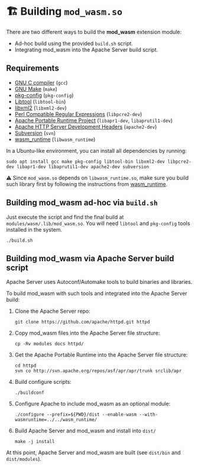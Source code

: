 # 🏗️ Building `mod_wasm.so`

There are two different ways to build the **mod_wasm** extension module:
* Ad-hoc build using the provided `build.sh` script.
* Integrating mod_wasm into the Apache Server build script.

## Requirements

- [GNU C compiler](https://gcc.gnu.org/) (`gcc`)
- [GNU Make](https://www.gnu.org/software/make/manual/html_node/index.html) (`make`)  
- [pkg-config](https://gitlab.freedesktop.org/pkg-config/pkg-config) (`pkg-config`)
- [Libtool](https://www.gnu.org/software/libtool/manual/html_node/index.html) (`libtool-bin`)
- [libxml2](https://gitlab.gnome.org/GNOME/libxml2) (`libxml2-dev`)
- [Perl Compatible Regular Expressions](https://pcre.org/) (`libpcre2-dev`)
- [Apache Portable Runtime Project](https://apr.apache.org/) (`libapr1-dev`, `libaprutil1-dev`)
- [Apache HTTP Server Development Headers](https://httpd.apache.org/) (`apache2-dev`)
- [Subversion](https://subversion.apache.org/) (`svn`)
- [wasm_runtime](https://github.com/vmware-labs/mod_wasm/tree/main/wasm_runtime) (`libwasm_runtime`)

In a Ubuntu-like environment, you can install all dependencies by running:
```console
sudo apt install gcc make pkg-config libtool-bin libxml2-dev libpcre2-dev libapr1-dev libaprutil1-dev apache2-dev subversion
```

⚠️ Since `mod_wasm.so` depends on `libwasm_runtime.so`, make sure you build such library first by following the instructions from [wasm_runtime](https://github.com/vmware-labs/mod_wasm/tree/main/wasm_runtime).

## Building mod_wasm ad-hoc via `build.sh`

Just execute the script and find the final build at  `modules/wasm/.lib/mod_wasm.so`. You will need `libtool` and `pkg-config` tools installed in the system.
   ```console
   ./build.sh
   ```

## Building mod_wasm via Apache Server build script

Apache Server uses Autoconf/Automake tools to build binaries and libraries.

To build mod_wasm with such tools and integrated into the Apache Server build:
1) Clone the Apache Server repo:
   ```console
   git clone https://github.com/apache/httpd.git httpd
   ```
2) Copy mod_wasm files into the Apache Server file structure:
   ```console
   cp -Rv modules docs httpd/
   ```
3) Get the Apache Portable Runtime into the Apache Server file structure:
   ```console
   cd httpd
   svn co http://svn.apache.org/repos/asf/apr/apr/trunk srclib/apr
   ```
4) Build configure scripts:
   ```console
   ./buildconf
   ```
5) Configure Apache to include mod_wasm as an optional module:
   ```console
   ./configure --prefix=${PWD}/dist --enable-wasm --with-wasmruntime=../../wasm_runtime/
   ```
6) Build Apache Server and mod_wasm and install into `dist/`
   ```console
   make -j install
   ```

At this point, Apache Server and mod_wasm are built (see `dist/bin` and `dist/modules`). 
